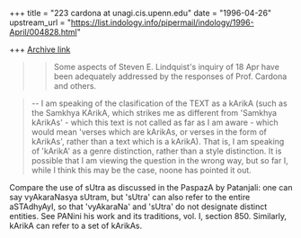 +++
title = "223 cardona at unagi.cis.upenn.edu"
date = "1996-04-26"
upstream_url = "https://list.indology.info/pipermail/indology/1996-April/004828.html"

+++
[Archive link](https://list.indology.info/pipermail/indology/1996-April/004828.html)

>>Some aspects of Steven E. Lindquist's inquiry of 18 Apr have been
>>adequately addressed by the responses of Prof. Cardona and others.
>

>--
 I
>am speaking of the clasification of the TEXT as a kArikA (such as the
>Samkhya KArikA, which strikes me as different from 'Samkhya kArikAs' -
>which this text is not called as far as I am aware - which would mean
>'verses which are kArikAs, or verses in the form of kArikAs', rather than a
>text which is a kArikA).  That is, I am speaking of 'kArikA' as a genre
>distinction, rather than a style distinction.  It is possible that I am
>viewing the question in the wrong way, but so far I, while I think this may
>be the case, noone has pointed it out.

Compare the use of sUtra as discussed in the PaspazA by Patanjali: one can
say vyAkaraNasya sUtram, but 'sUtra' can also refer to the entire
aSTAdhyAyI, so that 'vyAkaraNa' and 'sUtra' do not designate distinct
entities.  See PANini his work and its traditions, vol. I, section 850.
Similarly, kArikA can refer to a set of kArikAs.






